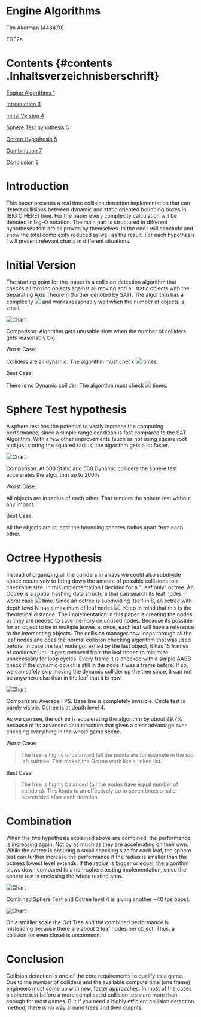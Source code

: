 Engine Algorithms
=================

Tim Akerman (448470)

EGE2a

Contents {#contents .Inhaltsverzeichnisberschrift}
========

[Engine Algorithms 1](#engine-algorithms)

[Introduction 3](#introduction)

[Initial Version 4](#initial-version)

[Sphere Test hypothesis 5](#sphere-test-hypothesis)

[Octree Hypothesis 6](#octree-hypothesis)

[Combination 7](#combination)

[Conclusion 8](#conclusion)

Introduction
============

This paper presents a real time collision detection implementation that
can detect collisions between dynamic and static oriented bounding boxes
in \[BIG O HERE\] time. For the paper every complexity calculation will
be denoted in big-O notation. The main part is structured in different
hypotheses that are all proven by themselves. In the end I will conclude
and show the total complexity reduced as well as the result. For each
hypothesis I will present relevant charts in different situations.

Initial Version
===============

The starting point for this paper is a collision detection algorithm
that checks all moving objects against all moving and all static objects
with the Separating Axis Theorem (further denoted by SAT). The algorithm
has a complexity <img src="https://latex.codecogs.com/gif.latex?O=(\frac{1}{2}\left( d^{2} - d \right) + ds)"/> and works
reasonably well when the number of objects is small.

![Chart](media/BaseLineAvgFPS.png "Base Line")


Comparison: Algorithm gets unusable slow when the number of colliders
gets reasonably big

Worst Case:

Colliders are all dynamic. The algorithm must check
<img src="https://latex.codecogs.com/gif.latex?\frac{1}{2}\left( n^{2} - n \right)"/> times.

Best Case:

There is no Dynamic collider. The algorithm must check
<img src="https://latex.codecogs.com/gif.latex?\frac{1}{2}\left( 0^{2} - 0 \right) + 0s = 0"/> 
times.

Sphere Test hypothesis
======================

A sphere test has the potential to vastly increase the computing
performance, since a simple range condition is fast compared to the SAT
Algorithm. With a few other improvements (such as not using square root
and just storing the squared radius) the algorithm gets a lot faster.

![Chart](media/SphereTestHypothesis.png "Sphere Test")

Comparison: At 500 Static and 500 Dynamic colliders the sphere test
accelerates the algorithm up to 200%

Worst Case:

All objects are in radius of each other. That renders the sphere test
without any impact.

Best Case:

All the objects are at least the bounding spheres radius apart from each
other.

Octree Hypothesis
=================

Instead of organizing all the colliders in arrays we could also
subdivide space recursively to bring down the amount of possible
collisions to a checkable size. In this implementation I decided for a
"Leaf only" octree. An Octree is a spatial hashing data structure that
can search its leaf nodes in worst case <img src="https://latex.codecogs.com/gif.latex?O\left( n \right) = n"/> time.
Since an octree is subdividing itself in 8, an octree with depth level N
has a maximum of leaf nodes <img src="https://latex.codecogs.com/gif.latex?M\left( N \right) = 8^{N}"/>. Keep in mind
that this is the theoretical distance. The implementation in this paper
is creating the nodes as they are needed to save memory on unused nodes.
Because its possible for an object to be in multiple leaves at once,
each leaf will have a reference to the intersecting objects. The
collision manager now loops through all the leaf nodes and does the
normal collision checking algorithm that was used before. In case the
leaf node got exited by the last object, it has 15 frames of cooldown
until it gets removed from the leaf nodes to minimize unnecessary for
loop cycles. Every frame it is checked with a simple AABB check if the
dynamic object is still in the node it was a frame before. If so, we can
safely skip moving the dynamic collider up the tree since, it can not be
anywhere else than in the leaf that it is now.


![Chart](media/OctTreeHypothesis.png "Oct Tree")


Comparison: Average FPS. Base line is completely invisible. Circle test
is barely visible. Octree is at depth level 4.

As we can see, the octree is accelerating the algorithm by about 99,7%
because of its advanced data structure that gives a clear advantage over
checking everything in the whole game scene.

Worst Case:

> The tree is highly unbalanced (all the points are for example in the
> top left subtree. This makes the Octree work like a linked list.

Best Case:

> The tree is highly balanced (all the nodes have equal number of
> colliders). This leads to an effectively up to seven times smaller
> search size after each iteration.

Combination
===========

When the two hypothesis explained above are combined, the performance is
increasing again. Not by as much as they are accelerating on their own.
While the octree is ensuring a small checking size for each leaf, the
sphere test can further increase the performance if the radius is
smaller than the octrees lowest level extends. If the radius is bigger
or equal, the algorithm slows down compared to a non-sphere testing
implementation, since the sphere test is enclosing the whole testing
area.


![Chart](media/SphereOctHypothesis.png "Oct Tree")


Combined Sphere Test and Octree level 4 is giving another \~40 fps
boost.

![Chart](media/OctTreeSmallHypothesis.png "Oct Tree")

On a smaller scale the Oct Tree and the combined performance is
misleading because there are about 2 leaf nodes per object. Thus, a
collision (or even close) is uncommon.

Conclusion
==========

Collision detection is one of the core requirements to qualify as a
game. Due to the number of colliders and the available compute time (one
frame) engineers must come up with new, faster approaches. In most of
the cases a sphere test before a more complicated collision tests are
more than enough for most games. But if you need a highly efficient
collision detection method, there is no way around trees and their
culprits.
